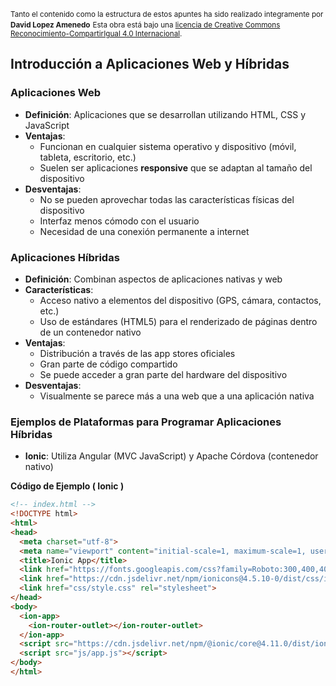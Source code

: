 
<small>Tanto el contenido como la estructura de estos apuntes ha sido realizado integramente por <b>David Lopez Amenedo</b></small>
<small>Esta obra está bajo una <a href="https://creativecommons.org/licenses/by-sa/4.0/">licencia de Creative Commons Reconocimiento-CompartirIgual 4.0 Internacional</a>.</small>


## Introducción a Aplicaciones Web y Híbridas

### Aplicaciones Web

* **Definición**: Aplicaciones que se desarrollan utilizando HTML, CSS y JavaScript
* **Ventajas**:
	+ Funcionan en cualquier sistema operativo y dispositivo (móvil, tableta, escritorio, etc.)
	+ Suelen ser aplicaciones **responsive** que se adaptan al tamaño del dispositivo
* **Desventajas**:
	+ No se pueden aprovechar todas las características físicas del dispositivo
	+ Interfaz menos cómodo con el usuario
	+ Necesidad de una conexión permanente a internet

### Aplicaciones Híbridas

* **Definición**: Combinan aspectos de aplicaciones nativas y web
* **Características**:
	+ Acceso nativo a elementos del dispositivo (GPS, cámara, contactos, etc.)
	+ Uso de estándares (HTML5) para el renderizado de páginas dentro de un contenedor nativo
* **Ventajas**:
	+ Distribución a través de las app stores oficiales
	+ Gran parte de código compartido
	+ Se puede acceder a gran parte del hardware del dispositivo
* **Desventajas**:
	+ Visualmente se parece más a una web que a una aplicación nativa

### Ejemplos de Plataformas para Programar Aplicaciones Híbridas

* **Ionic**: Utiliza Angular (MVC JavaScript) y Apache Córdova (contenedor nativo)

**Código de Ejemplo ( Ionic )**
```html
<!-- index.html -->
<!DOCTYPE html>
<html>
<head>
  <meta charset="utf-8">
  <meta name="viewport" content="initial-scale=1, maximum-scale=1, user-scalable=no">
  <title>Ionic App</title>
  <link href="https://fonts.googleapis.com/css?family=Roboto:300,400,400i,500,500i,700,700i" rel="stylesheet">
  <link href="https://cdn.jsdelivr.net/npm/ionicons@4.5.10-0/dist/css/ionicons.min.css" rel="stylesheet">
  <link href="css/style.css" rel="stylesheet">
</head>
<body>
  <ion-app>
    <ion-router-outlet></ion-router-outlet>
  </ion-app>
  <script src="https://cdn.jsdelivr.net/npm/@ionic/core@4.11.0/dist/ionic.js"></script>
  <script src="js/app.js"></script>
</body>
</html>
```
